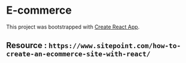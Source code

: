 # E-commerce

This project was bootstrapped with [Create React App](https://github.com/facebook/create-react-app).

## Resource :  `https://www.sitepoint.com/how-to-create-an-ecommerce-site-with-react/`
